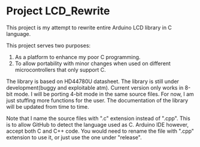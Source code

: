 # Project LCD_Rewrite

This project is my attempt to rewrite entire Arduino LCD library in C language.

This project serves two purposes:
  1. As a platform to enhance my poor C programming.
  2. To allow portability with minor changes when used on different microcontrollers that only support C.
  
The library is based on HD44780U datasheet. The library is still under development(buggy and exploitable atm). Current version only works in 8-bit mode. I will be porting 4-bit mode in the same source files. For now, I am just stuffing more functions for the user. The documentation of the library will be updated from time to time.

Note that I name the source files with ".c" extension instead of ".cpp". This is to allow GitHub to detect the language used as C. Arduino IDE however, accept both C and C++ code. You would need to rename the file with ".cpp" extension to use it, or just use the one under "release".
